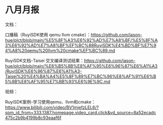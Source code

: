 # 八月月报

文档：

口播稿（RuyiSDK使用 qemu llvm cmake）：https://github.com/jason-hue/plct/blob/main/%E5%8F%A3%E6%92%AD%E7%A8%BF/%E5%8F%A3%E6%92%AD%E7%A8%BF%EF%BC%88RuyiSDK%E4%BD%BF%E7%94%A8%20qemu%20llvm%20cmake%EF%BC%89.md

RuyiSDK文档-Taisei 交叉编译测试结果：https://github.com/jason-hue/plct/blob/main/%E6%B5%8B%E8%AF%95%E6%96%87%E6%A1%A3/RuyiSDK%E6%96%87%E6%A1%A3-Taisei%20%E4%BA%A4%E5%8F%89%E7%BC%96%E8%AF%91%E6%B5%8B%E8%AF%95%E7%BB%93%E6%9E%9C.md



视频：

RuyiSDK案例-学习使用qemu、llvm和cmake：https://www.bilibili.com/video/BV1mjefzLEL6/?spm_id_from=333.1387.homepage.video_card.click&vd_source=8a52ecadc475c2b9b4199b8c93eaaf6f